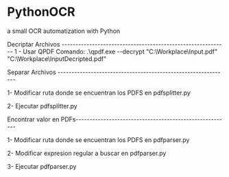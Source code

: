 # PythonOCR
a small OCR automatization with Python

Decriptar Archivos ------------------------------------------------------------
1 - Usar QPDF Comando:
.\qpdf.exe --decrypt "C:\Workplace\Input.pdf" "C:\Workplace\InputDecripted.pdf"

Separar Archivos --------------------------------------------------------------

1- Modificar ruta donde se encuentran los PDFS en pdfsplitter.py

2- Ejecutar pdfsplitter.py

Encontrar valor en PDFs--------------------------------------------------------

1- Modificar ruta donde se encuentran los PDFS en pdfparser.py

2- Modificar expresion regular a buscar en pdfparser.py

3- Ejecutar pdfparser.py
